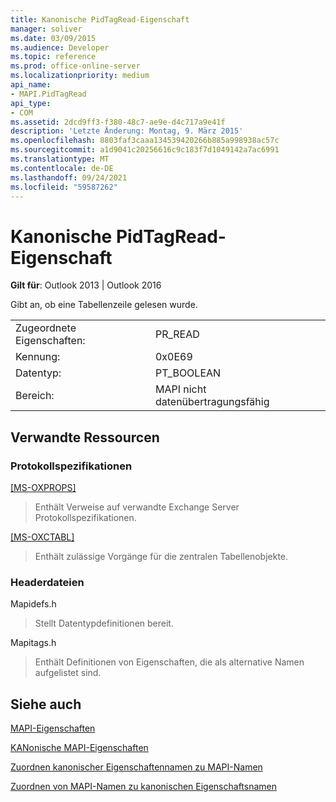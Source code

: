 ```yaml
---
title: Kanonische PidTagRead-Eigenschaft
manager: soliver
ms.date: 03/09/2015
ms.audience: Developer
ms.topic: reference
ms.prod: office-online-server
ms.localizationpriority: medium
api_name:
- MAPI.PidTagRead
api_type:
- COM
ms.assetid: 2dcd9ff3-f380-48c7-ae9e-d4c717a9e41f
description: 'Letzte Änderung: Montag, 9. März 2015'
ms.openlocfilehash: 8803faf3caaa134539420266b885a998938ac57c
ms.sourcegitcommit: a1d9041c20256616c9c183f7d1049142a7ac6991
ms.translationtype: MT
ms.contentlocale: de-DE
ms.lasthandoff: 09/24/2021
ms.locfileid: "59587262"
---
```

# <a name="pidtagread-canonical-property"></a>Kanonische PidTagRead-Eigenschaft

  
  
**Gilt für**: Outlook 2013 | Outlook 2016 
  
Gibt an, ob eine Tabellenzeile gelesen wurde.
  
|||
|:-----|:-----|
|Zugeordnete Eigenschaften:  <br/> |PR_READ  <br/> |
|Kennung:  <br/> |0x0E69  <br/> |
|Datentyp:  <br/> |PT_BOOLEAN  <br/> |
|Bereich:  <br/> |MAPI nicht datenübertragungsfähig  <br/> |
   
## <a name="related-resources"></a>Verwandte Ressourcen

### <a name="protocol-specifications"></a>Protokollspezifikationen

[[MS-OXPROPS]](https://msdn.microsoft.com/library/f6ab1613-aefe-447d-a49c-18217230b148%28Office.15%29.aspx)
  
> Enthält Verweise auf verwandte Exchange Server Protokollspezifikationen.
    
[[MS-OXCTABL]](https://msdn.microsoft.com/library/d33612dc-36a8-4623-8a26-c156cf8aae4b%28Office.15%29.aspx)
  
> Enthält zulässige Vorgänge für die zentralen Tabellenobjekte.
    
### <a name="header-files"></a>Headerdateien

Mapidefs.h
  
> Stellt Datentypdefinitionen bereit.
    
Mapitags.h
  
> Enthält Definitionen von Eigenschaften, die als alternative Namen aufgelistet sind.
    
## <a name="see-also"></a>Siehe auch



[MAPI-Eigenschaften](mapi-properties.md)
  
[KANonische MAPI-Eigenschaften](mapi-canonical-properties.md)
  
[Zuordnen kanonischer Eigenschaftennamen zu MAPI-Namen](mapping-canonical-property-names-to-mapi-names.md)
  
[Zuordnen von MAPI-Namen zu kanonischen Eigenschaftsnamen](mapping-mapi-names-to-canonical-property-names.md)

